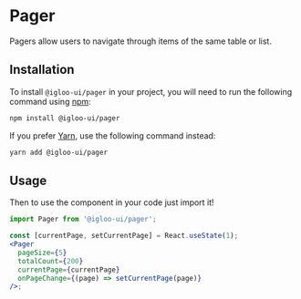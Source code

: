 # Pager

Pagers allow users to navigate through items of the same table or list.

<Example is="custom" />
<ReferenceLinks is="custom" />

## Installation

To install `@igloo-ui/pager` in your project, you will need to run the following command using [npm](https://www.npmjs.com/):

```bash
npm install @igloo-ui/pager
```

If you prefer [Yarn](https://classic.yarnpkg.com/en/), use the following command instead:

```bash
yarn add @igloo-ui/pager
```

## Usage

Then to use the component in your code just import it!

```jsx
import Pager from '@igloo-ui/pager';

const [currentPage, setCurrentPage] = React.useState(1);
<Pager
  pageSize={5}
  totalCount={200}
  currentPage={currentPage}
  onPageChange={(page) => setCurrentPage(page)}
/>;
```
